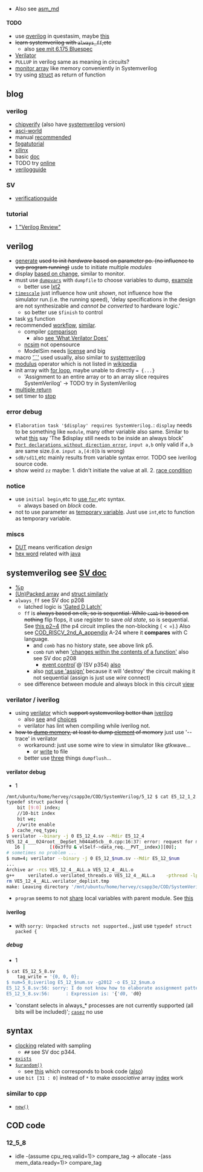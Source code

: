 - Also see [asm_md]
#### TODO
- use [qverilog](https://tenthousandfailures.com/blog/2014/6/8/display-monitor-and-strobe-in-systemverilog#:~:text=The%20Difference%20Between%20Strobe%20and%20Display&text=The%20operand%20%24display%20works%20just,executes%20once%20per%20time%20unit.) in questasim, maybe [this](https://wiki.archlinux.org/title/Intel_Quartus_Prime)
- ~~learn systemverilog with `always_ff`,etc~~
  - also [see mit 6.175 Bluespec](http://csg.csail.mit.edu/6.175/resources.html)
- [Verilator](https://www.embecosm.com/appnotes/ean6/embecosm-or1k-verilator-tutorial-ean6-issue-1.html)
- `PULLUP` in verilog same as meaning in circuits?
- [monitor array](https://www.edaplayground.com/x/2527) like memory conveniently in Systemverilog
- try using [struct](https://stackoverflow.com/questions/25396647/understanding-function-return-values) as return of function
## blog
### verilog
- [chipverify](https://www.chipverify.com/verilog/verilog-generate-block) (also have [systemverilog](https://www.chipverify.com/systemverilog/systemverilog-tutorial) version)
- [asci-world](http://www.asic-world.com/tidbits/blocking.html)
- manual [recommended](https://iverilog.fandom.com/wiki/FAQ#:~:text=Verilog%20has%20a%20standard%20dump,and%20below%20the%20test%20module.)
- [fpgatutorial](#fpga)
- [xilinx](https://docs.xilinx.com/r/en-US/ug901-vivado-synthesis/Verilog-Macros)
- basic [doc](https://verilogams.com/quickref/basics.html)
- TODO try [online](https://www.edaplayground.com/x/5gGE)
- [verilogguide](https://verilogguide.readthedocs.io/en/latest/verilog/package.html)
### SV
- [verificationguide](https://verificationguide.com/systemverilog/systemverilog-struct/)
### tutorial
- [1 "Verilog Review"](https://www.doe.carleton.ca/~shams/ELEC4708/)
## verilog
- [generate](https://www.chipverify.com/verilog/verilog-generate-block) ~~used to init *hardware* based on parameter po. (no influence to vvp program running)~~ usde to initiate multiple *modules*
- display [based on change](https://stackoverflow.com/a/33653849/21294350), similar to monitor.
- must use [`dumpvars`](https://peterfab.com/ref/verilog/verilog_renerta/mobile/source/vrg00056.htm) with `dumpfile` to choose variables to dump, [example](https://mohduzir.uitm.edu.my/digital/Using%20Icarus%20Verilog.pdf)
  - better use [lxt2](https://iverilog.fandom.com/wiki/GTKWave)
- [`timescale`](https://www.chipverify.com/verilog/verilog-timescale) just influence how unit *shown*, not influence how the simulator run.(i.e. the running speed), 'delay specifications in the design are not synthesizable and *cannot be converted* to hardware logic.'
  - so better use `$finish` to control
- task [vs](https://fpgatutorial.com/verilog-function-and-task/) function <a id="fpga"></a>
- recommended [workflow](https://raveeshagarwal.medium.com/free-and-simple-verilog-simulation-1-first-run-1c4cbbb66de5), [similar](https://medium.com/macoclock/running-verilog-code-on-linux-mac-3b06ddcccc55).
  - compiler [comparison](https://hackernoon.com/top-4-hdl-simulators-for-beginners)
    - also [see ‘What Verilator Does’](https://www.veripool.org/verilator/)
  - [ncsim](https://en.wikipedia.org/wiki/List_of_HDL_simulators) not opensource
  - ModelSim needs [license](https://www.intel.ca/content/www/ca/en/products/details/fpga/development-tools/quartus-prime/resource.html) and big
- macro ['``'](https://www.design-reuse.com/articles/45979/system-verilog-macro-a-powerful-feature-for-design-verification-projects.html) used usually, also similar to [systemverilog](https://www.systemverilog.io/verification/macros/)
- [modulus](https://web.engr.oregonstate.edu/~traylor/ece474/beamer_lectures/verilog_operators.pdf) operator which is not listed in [wikipedia](https://en.wikipedia.org/wiki/Verilog#Operators)
- init array with [for loop](https://stackoverflow.com/questions/29053120/initializing-arrays-in-verilog), maybe unable to directly `= {...}`
  - 'Assignment to an entire array or to an array slice requires SystemVerilog' -> TODO try in SystemVerilog
- [multiple return](http://www.yang.world/podongii_X2/html/TECHNOTE/TOOL/MANUAL/15i_doc/fndtn/ver/ver5_2.htm)
- set timer to [stop](https://stackoverflow.com/questions/73912085/is-there-a-way-to-stop-a-simulation-after-a-set-amount-of-time)
### error debug
- `Elaboration task '$display' requires SystemVerilog.`: `display` needs to be something like `module`, many other variable also same. Similar to what [this](https://stackoverflow.com/questions/23272054/prevent-systemverilog-compilation-if-certain-macro-isnt-set) say 'The $display still needs to be inside an always block'
- [`Port declarations without direction error`](https://stackoverflow.com/questions/23037206/port-declarations-without-direction-error), `input a,b` only valid if `a,b` are same size.(i.e. `input a,[4:0]b` is wrong)
- `sd0/sd11`,etc mainly results from variable syntax error. TODO see iverilog source code.
- show weird `zz` maybe: 1. didn't initiate the value at all. 2. [race condition](https://stackoverflow.com/questions/69511094/why-are-the-bits-in-this-verilog-wire-assigned-as-z)
### notice
- use `initial begin`,etc to [use `for`](https://verificationguide.com/systemverilog/systemverilog-for-loop/),etc syntax.
  - always based on *block* code.
- not to use parameter as [temporary variable](https://www.chipverify.com/verilog/verilog-parameters). Just use `int`,etc to function as temporary variable.
### miscs
- [DUT](https://www.chipverify.com/systemverilog/systemverilog-simple-testbench) means verification *design* 
- [hex word](https://stackoverflow.com/questions/2394522/what-english-words-can-be-created-using-hexadecimal) related with [java](https://www.artima.com/insidejvm/whyCAFEBABE.html)
## systemverilog see [SV doc](../../references/other_resources/COD/verilog/SystemVerilog/ieee-standard-for-systemverilogunified-hardware-design-specifica_2017.pdf)
- [%p](https://stackoverflow.com/questions/24527093/printing-packed-structs-in-system-verilog)
- [(Un)Packed array](https://verificationguide.com/systemverilog/systemverilog-packed-and-unpacked-array/) and [struct similarly](https://www.chipverify.com/systemverilog/systemverilog-structure)
- `always_ff` see SV doc p208
  - latched logic is ['Gated D Latch'](https://www.geeksforgeeks.org/latches-in-digital-logic/)
  - `ff` is ~~always based on clk, so is sequential. While `comb` is based on nothing~~ flip flops, it use register to save *old state*, so is sequential. See [this p2~4](https://courses.csail.mit.edu/6.111/f2007/handouts/L06.pdf) (the p4 circuit implies the non-blocking ($<=$).)
    Also see [COD_RISCV_2nd_A_appendix] A-24 where it **compares** with C language.
    - and `comb` has no history state, see above link p5.
    - `comb` run when ['changes within the contents of a function'](https://www.verilogpro.com/systemverilog-always_comb-always_ff/) also see SV doc p208
      - [event control](https://www.javatpoint.com/verilog-timing-control#:~:text=time%20are%20executed.-,Event%20Control,and%20is%20an%20implicit%20event.)`@`(SV p354) [also](https://verificationguide.com/systemverilog/systemverilog-events/)
    - also [not use 'assign'](https://stackoverflow.com/questions/61851332/when-shall-i-use-the-keyword-assign-in-systemverilog) because it will 'destroy' the circuit making it not sequential (assign is just use *wire* connect)
  - see difference between module and always block in this circuit [view](https://www.chipverify.com/verilog/verilog-modules)
### verilator / iverilog
- using [verilator](https://verilator.org/guide/latest/example_binary.html) which ~~support systemverilog better than~~ [iverilog](https://stackoverflow.com/questions/43595585/systemverilog-support-of-icarus-iverilog-compiler)
  - also [see](https://itsembedded.com/dhd/verilator_1/) and [choices](https://electronics.stackexchange.com/questions/461415/are-there-any-free-simulators-for-systemverilog)
  - verilator has lint when compiling while iverilog not.
- ~~how to [dump memory](https://stackoverflow.com/questions/20317820/icarus-verilog-dump-memory-array-dumpvars), at least to dump [element](https://sourceforge.net/p/iverilog/bugs/829/) of memory~~ just use '--trace' in verilator
  - workaround: just use some wire to view in simulator like gtkwave...
    - or [write](https://stackoverflow.com/questions/75926901/dumping-a-2d-register-array-into-a-text-file) to file
  - better use [three](https://people.cs.georgetown.edu/~squier/Teaching/HardwareFundamentals/LC3-trunk/docs/verilog/VerilogShortTutorial-Cantrell.pdf) things `dumpflush`...
#### verilator debug
- 1
```bash
/mnt/ubuntu/home/hervey/csapp3e/COD/SystemVerilog/5_12 $ cat E5_12_1_2.sv
typedef struct packed {
    bit [9:0] index;
    //10-bit index
    bit we;
    //write enable
  } cache_req_type;
$ verilator --binary -j 0 E5_12_4.sv --Mdir E5_12_4
VE5_12_4___024root__DepSet_h044a05cb__0.cpp:16:37: error: request for member ‘__PVT__index’ in ‘vlSelf->VE5_12_4___024root::data_req’, which is of non-class type ‘CData’ {aka ‘unsigned char’}
   16 |         [(0x3ffU & vlSelf->data_req.__PVT__index)][0U];
# sometimes no problem ...
$ num=4; verilator --binary -j 0 E5_12_$num.sv --Mdir E5_12_$num
...
Archive ar -rcs VE5_12_4__ALL.a VE5_12_4__ALL.o
g++     verilated.o verilated_threads.o VE5_12_4__ALL.a    -pthread -lpthread -latomic   -o VE5_12_4
rm VE5_12_4__ALL.verilator_deplist.tmp
make: Leaving directory '/mnt/ubuntu/home/hervey/csapp3e/COD/SystemVerilog/5_12/E5_12_4'
```
- `program` seems to not [share](https://www.chipverify.com/systemverilog/systemverilog-program-block) local variables with parent module. See [this](../SystemVerilog/5_12/5.12_testbench/testbench.sv)
#### iverilog
- with `sorry: Unpacked structs not supported.`, just use `typedef struct packed {`
##### debug
- 1
```bash
$ cat E5_12_5_8.sv
    tag_write = '{0, 0, 0};
$ num=5_8;iverilog E5_12_$num.sv -g2012 -o E5_12_$num.o
E5_12_5_8.sv:56: sorry: I do not know how to elaborate assignment patterns using old method.
E5_12_5_8.sv:56:      : Expression is: '{'d0, 'd0}
```
- 'constant selects in always_* processes are not currently supported (all bits will be included)'; [`casez`](https://stackoverflow.com/questions/71837597/error-message-sorry-constant-selects-in-always-processes-are-not-currently-s) no use
## syntax
- [clocking](https://verificationguide.com/systemverilog/systemverilog-clocking-block/) related with sampling
  - `##` see SV doc p344.
- [`exists`](https://www.chipverify.com/systemverilog/systemverilog-associative-array)
- [`$urandom()`](https://verificationguide.com/systemverilog/randomize-variable-in-systemverilog/)
  - see [this](https://www.chipverify.com/systemverilog/systemverilog-random-variables) which corresponds to book code ([also](https://www.chipverify.com/systemverilog/systemverilog-array-randomization))
- use `bit [31 : 0]` instead of `*` to make *associative* array [index](https://stackoverflow.com/questions/42505743/associative-array-with-wildcard-in-system-verilog) work
### similar to cpp
- [`new()`](https://stackoverflow.com/questions/51702877/what-is-the-purpose-of-new-on-the-function-in-systemverilog)
## COD code
### 12_5_8
- idle -(assume cpu_req.valid=1)> compare_tag -> allocate -(ass mem_data.ready=1)> compare_tag

[asm_md]:../../asm/README.md
[COD_RISCV_2nd_A_appendix]:../../references/other_resources/COD/COD_RISCV_2nd_A_appendix.pdf